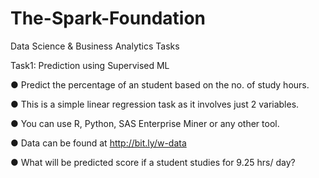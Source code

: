 # The-Spark-Foundation
Data Science & Business Analytics Tasks

Task1: Prediction using Supervised ML

● Predict the percentage of an student based on the no. of study hours.

● This is a simple linear regression task as it involves just 2 variables. 

● You can use R, Python, SAS Enterprise Miner or any other tool. 

● Data can be found at http://bit.ly/w-data

● What will be predicted score if a student studies for 9.25 hrs/ day?


